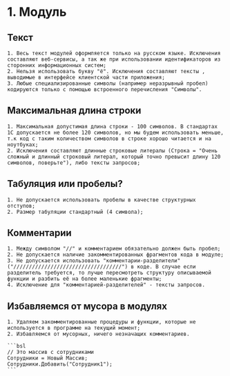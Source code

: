# 1. Модуль

## Текст

    1. Весь текст модулей оформляется только на русском языке. Исключения составляют веб-сервисы, а так же при использовании идентификаторов из сторонних информационных систем;
    2. Нельзя использовать букву "ё". Исключения составляют тексты , выводимые в интерфейсе клиентской части приложения;
    3. Любые специализированные символы (например неразрывный пробел) кодируются только с помощью встроенного перечисления "Символы".

## Максимальная длина строки

    1. Максимальная допустимая длина строки - 100 символов. В стандартах 1С допускается не более 120 символов, но мы будем использовать меньше, т.к код с таким количеством символов в строке хорошо читается и на ноутбуках;
    2. Исключения составляют длинные строковые литералы (Строка = "Очень сложный и длинный строковый литерал, который точно превысит длину 120 символов, поверьте"), либо тексты запросов;

## Табуляция или пробелы?

    1. Не допускается использовать пробелы в качестве структурных отступов;
    2. Размер табуляции стандартный (4 символа);

## Комментарии

    1. Между символом "//" и комментарием обязательно должен быть пробел;
    2. Не допускается наличие закомментированных фрагментов кода в модуле;
    3. Не допускается использовать "комментарии-разделители" ("///////////////////////////////////") в коде. В случае если разделитель требуется, то лучше пересмотреть структуру описываемой функции и разбить её на более маленькие фрагменты;
    4. Исключение для "комментарией-разделителей" - тексты запросов.

## Избавляемся от мусора в модулях

    1. Удаляем закомментированные процедуры и функции, которые не используется в программе на текущий момент;
    2. Избавляемся от мусорных, ничего незначащих комментариев.
    
    ```bsl
    // Это массив с сотрудниками
    Сотрудники = Новый Массив;
    Сотрудники.Добавить("Сотрудник1");
    ```